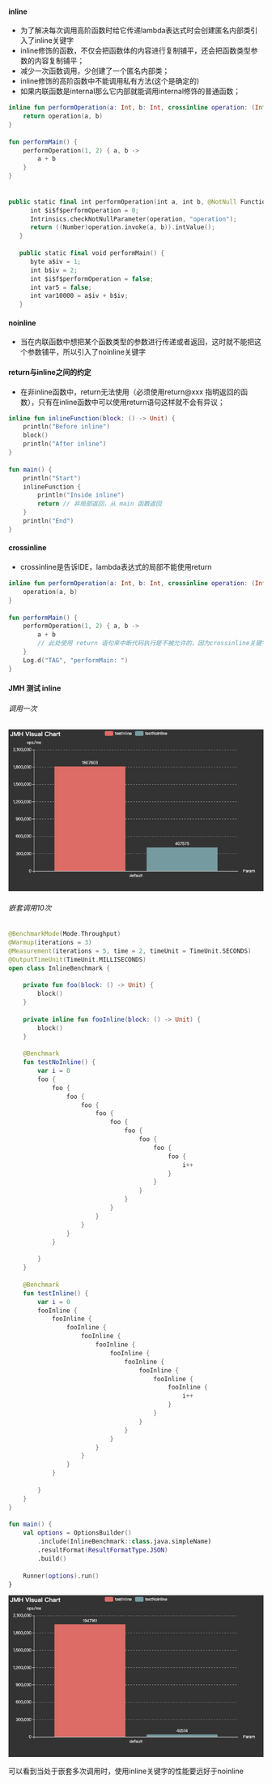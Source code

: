 #### inline

- 为了解决每次调用高阶函数时给它传递lambda表达式时会创建匿名内部类引入了inline关键字
- inline修饰的函数，不仅会把函数体的内容进行复制铺平，还会把函数类型参数的内容复制铺平；
- 减少一次函数调用，少创建了一个匿名内部类；
- inline修饰的高阶函数中不能调用私有方法(这个是确定的)
- 如果内联函数是internal那么它内部就能调用internal修饰的普通函数；

```kotlin
inline fun performOperation(a: Int, b: Int, crossinline operation: (Int, Int) -> Int): Int {
    return operation(a, b)
}

fun performMain() {
    performOperation(1, 2) { a, b ->
        a + b
    }
}


public static final int performOperation(int a, int b, @NotNull Function2 operation) {
      int $i$f$performOperation = 0;
      Intrinsics.checkNotNullParameter(operation, "operation");
      return ((Number)operation.invoke(a, b)).intValue();
   }

   public static final void performMain() {
      byte a$iv = 1;
      int b$iv = 2;
      int $i$f$performOperation = false;
      int var5 = false;
      int var10000 = a$iv + b$iv;
   }
```

#### noinline

- 当在内联函数中想把某个函数类型的参数进行传递或者返回，这时就不能把这个参数铺平，所以引入了noinline关键字

#### return与inline之间的约定

- 在非inline函数中，return无法使用（必须使用return@xxx 指明返回的函数），只有在inline函数中可以使用return语句这样就不会有异议；

```kotlin
inline fun inlineFunction(block: () -> Unit) {
    println("Before inline")
    block()
    println("After inline")
}

fun main() {
    println("Start")
    inlineFunction {
        println("Inside inline")
        return // 非局部返回，从 main 函数返回
    }
    println("End")
}
```

#### crossinline

- crossinline是告诉IDE，lambda表达式的局部不能使用return

```kotlin
inline fun performOperation(a: Int, b: Int, crossinline operation: (Int, Int) -> Unit) {
    operation(a, b)
}

fun performMain() {
    performOperation(1, 2) { a, b ->
        a + b
        // 此处使用 return 语句来中断代码执行是不被允许的，因为crossinline关键字的作用
    }
    Log.d("TAG", "performMain: ")
}
```

#### JMH 测试 inline

###### 调用一次

<img src="https://raw.githubusercontent.com/dashingqi/DQPicBeg/main/inline-jmh-1.png" alt="inline-jmh-1" style="zoom:200%;" />

###### 嵌套调用10次

```kotlin
@BenchmarkMode(Mode.Throughput)
@Warmup(iterations = 3)
@Measurement(iterations = 5, time = 2, timeUnit = TimeUnit.SECONDS)
@OutputTimeUnit(TimeUnit.MILLISECONDS)
open class InlineBenchmark {

    private fun foo(block: () -> Unit) {
        block()
    }

    private inline fun fooInline(block: () -> Unit) {
        block()
    }

    @Benchmark
    fun testNoInline() {
        var i = 0
        foo {
            foo {
                foo {
                    foo {
                        foo {
                            foo {
                                foo {
                                    foo {
                                        foo {
                                            foo {
                                                i++
                                            }
                                        }
                                    }
                                }
                            }
                        }
                    }
                }
            }

        }
    }

    @Benchmark
    fun testInline() {
        var i = 0
        fooInline {
            fooInline {
                fooInline {
                    fooInline {
                        fooInline {
                            fooInline {
                                fooInline {
                                    fooInline {
                                        fooInline {
                                            fooInline {
                                                i++
                                            }
                                        }
                                    }
                                }
                            }
                        }
                    }
                }
            }

        }
    }
}

fun main() {
    val options = OptionsBuilder()
        .include(InlineBenchmark::class.java.simpleName)
        .resultFormat(ResultFormatType.JSON)
        .build()

    Runner(options).run()
}
```

<img src="https://raw.githubusercontent.com/dashingqi/DQPicBeg/main/inline-jmh.png" alt="inline-jmh" style="zoom:200%;" />

可以看到当处于嵌套多次调用时，使用inline关键字的性能要远好于noinline
